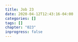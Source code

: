 ```yaml
---
title: Job 23
date: 2020-04-12T12:43:16-04:00
categories: []
tags: []
chapter: "023"
inprogress: false
---
```


